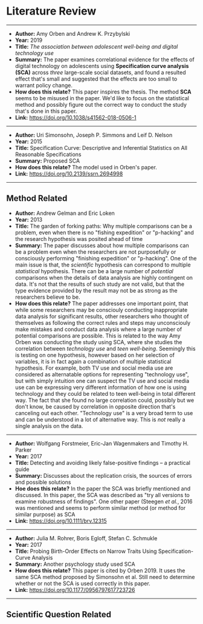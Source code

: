 # Literature Review

* * *

- **Author:** Amy Orben and Andrew K. Przybylski
- **Year:** 2019
- **Title:** *The association between adolescent well-being and digital technology use*
- **Summary:** The paper examines correlational evidence for the effects of digital technology on adolescents using **Specification curve analysis (SCA)** across *three* large-scale social datasets, and found a resulted effect that's small and suggested that the effects are too small to warrant policy change. 
- **How does this relate?** This paper inspires the thesis. The method **SCA** seems to be misused in the paper. We'd like to focus on the statistical method and possibly figure out the correct way to conduct the study that's done in this paper. 
- **Link:** https://doi.org/10.1038/s41562-018-0506-1

* * *

- **Author:** Uri Simonsohn, Joseph P. Simmons and Leif D. Nelson
- **Year:** 2015
- **Title:** Specification Curve: Descriptive and Inferential Statistics on All Reasonable Specifications
- **Summary:** Proposed SCA
- **How does this relate?** The model used in Orben's paper. 
- **Link:** https://doi.org/10.2139/ssrn.2694998

* * *

## Method Related

- **Author:** Andrew Gelman and Eric Loken
- **Year:** 2013
- **Title:** The garden of forking paths: Why multiple comparisons can be a problem, even when there is no "fishing expedition" or "p-hacking" and the research hypothesis was posited ahead of time
- **Summary:** The paper discusses about how multiple comparisons can be a problem even when the researchers are not purposefully or consciously performing "finishing expedition" or "p-hacking". One of the main issue is that, the *scientific* hypothesis can correspond to multiple *statistical* hypothesis. There can be a large number of *potential* comparisons when the details of data analysis are highly contingent on data. It's not that the results of such study are not valid, but that the type evidence provided by the result may not be as strong as the researchers believe to be. 
- **How does this relate?** The paper addresses one important point, that while some researchers may be consciouly conducting inappropriate data analysis for significant results, other researchers who thought of themselves as following the correct rules and steps may unconsciouly make mistakes and conduct data analysis where a large number of potential comparisons are possible. This is related to the way Amy Orben was conducting the study using SCA, where she studies the correlation between *technology use* and *teen well-being*. Seemingly this is testing on one hypothesis, however based on her selection of variables, it is in fact again a combination of multiple statistical hypothesis. For example, both TV use and social media use are considered as alternatable options for representing "technology use", but with simply intuition one can suspect the TV use and social media use can be expressing very different information of how one is using technology and they could be related to teen well-being in total different way. The fact that she found no large correlation could, possibly but we don't know, be caused by correlation in opposite direction that's canceling out each other. "Technology use" is a very broad term to use and can be understood in a lot of alternative way. This is *not* really a single analysis on the data. 

* * *

- **Author:** Wolfgang Forstmeier, Eric-Jan Wagenmakers and Timothy H. Parker
- **Year:** 2017
- **Title:** Detecting and avoiding likely false-positive findings – a practical guide
- **Summary:** Discusses about the replication crisis, the sources of errors and possible solutions
- **Hoe does this relate?** In the paper the SCA was briefly mentioned and discussed. In this paper, the SCA was described as "try all versions to examine robustness of findings". One other paper (Steegen *et al.*, 2016 was mentioned and seems to perform similar method (or method for similar purpose) as SCA
- **Link:** https://doi.org/10.1111/brv.12315

* * *

- **Author:** Julia M. Rohrer, Boris Egloff, Stefan C. Schmukle
- **Year:** 2017
- **Title:** Probing Birth-Order Effects on Narrow Traits Using Specification-Curve Analysis
- **Summary:** Another psychology study used SCA
- **How does this relate?** This paper is cited by Orben 2019. It uses the same SCA method proposed by Simonsohn et al. Still need to determine whether or not the SCA is used correctly in this paper. 
- **Link:** https://doi.org/10.1177/0956797617723726

* * *

## Scientific Question Related


